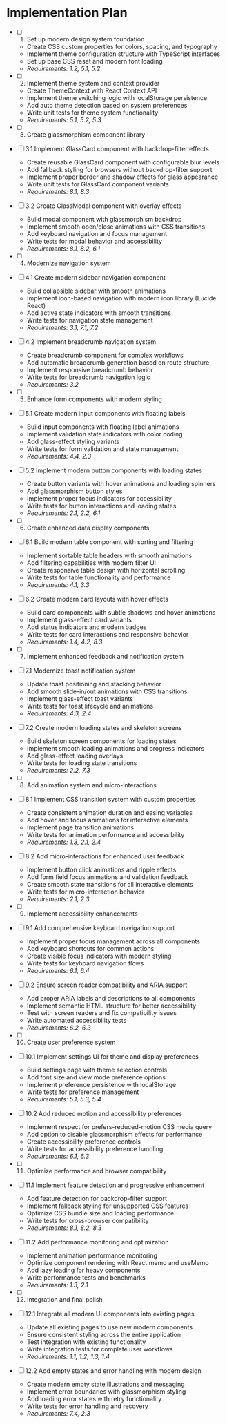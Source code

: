 # Implementation Plan

- [ ] 1. Set up modern design system foundation
  - Create CSS custom properties for colors, spacing, and typography
  - Implement theme configuration structure with TypeScript interfaces
  - Set up base CSS reset and modern font loading
  - _Requirements: 1.2, 5.1, 5.2_

- [ ] 2. Implement theme system and context provider
  - Create ThemeContext with React Context API
  - Implement theme switching logic with localStorage persistence
  - Add auto theme detection based on system preferences
  - Write unit tests for theme system functionality
  - _Requirements: 5.1, 5.2, 5.3_

- [ ] 3. Create glassmorphism component library
- [ ] 3.1 Implement GlassCard component with backdrop-filter effects
  - Create reusable GlassCard component with configurable blur levels
  - Add fallback styling for browsers without backdrop-filter support
  - Implement proper border and shadow effects for glass appearance
  - Write unit tests for GlassCard component variants
  - _Requirements: 8.1, 8.3_

- [ ] 3.2 Create GlassModal component with overlay effects
  - Build modal component with glassmorphism backdrop
  - Implement smooth open/close animations with CSS transitions
  - Add keyboard navigation and focus management
  - Write tests for modal behavior and accessibility
  - _Requirements: 8.1, 8.2, 6.1_

- [ ] 4. Modernize navigation system
- [ ] 4.1 Create modern sidebar navigation component
  - Build collapsible sidebar with smooth animations
  - Implement icon-based navigation with modern icon library (Lucide React)
  - Add active state indicators with smooth transitions
  - Write tests for navigation state management
  - _Requirements: 3.1, 7.1, 7.2_

- [ ] 4.2 Implement breadcrumb navigation system
  - Create breadcrumb component for complex workflows
  - Add automatic breadcrumb generation based on route structure
  - Implement responsive breadcrumb behavior
  - Write tests for breadcrumb navigation logic
  - _Requirements: 3.2_

- [ ] 5. Enhance form components with modern styling
- [ ] 5.1 Create modern input components with floating labels
  - Build input components with floating label animations
  - Implement validation state indicators with color coding
  - Add glass-effect styling variants
  - Write tests for form validation and state management
  - _Requirements: 4.4, 2.3_

- [ ] 5.2 Implement modern button components with loading states
  - Create button variants with hover animations and loading spinners
  - Add glassmorphism button styles
  - Implement proper focus indicators for accessibility
  - Write tests for button interactions and loading states
  - _Requirements: 2.1, 2.2, 6.1_

- [ ] 6. Create enhanced data display components
- [ ] 6.1 Build modern table component with sorting and filtering
  - Implement sortable table headers with smooth animations
  - Add filtering capabilities with modern filter UI
  - Create responsive table design with horizontal scrolling
  - Write tests for table functionality and performance
  - _Requirements: 4.1, 3.3_

- [ ] 6.2 Create modern card layouts with hover effects
  - Build card components with subtle shadows and hover animations
  - Implement glass-effect card variants
  - Add status indicators and modern badges
  - Write tests for card interactions and responsive behavior
  - _Requirements: 1.4, 4.2, 8.3_

- [ ] 7. Implement enhanced feedback and notification system
- [ ] 7.1 Modernize toast notification system
  - Update toast positioning and stacking behavior
  - Add smooth slide-in/out animations with CSS transitions
  - Implement glass-effect toast variants
  - Write tests for toast lifecycle and animations
  - _Requirements: 4.3, 2.4_

- [ ] 7.2 Create modern loading states and skeleton screens
  - Build skeleton screen components for loading states
  - Implement smooth loading animations and progress indicators
  - Add glass-effect loading overlays
  - Write tests for loading state transitions
  - _Requirements: 2.2, 7.3_

- [ ] 8. Add animation system and micro-interactions
- [ ] 8.1 Implement CSS transition system with custom properties
  - Create consistent animation duration and easing variables
  - Add hover and focus animations for interactive elements
  - Implement page transition animations
  - Write tests for animation performance and accessibility
  - _Requirements: 1.3, 2.1, 2.4_

- [ ] 8.2 Add micro-interactions for enhanced user feedback
  - Implement button click animations and ripple effects
  - Add form field focus animations and validation feedback
  - Create smooth state transitions for all interactive elements
  - Write tests for micro-interaction behavior
  - _Requirements: 2.1, 2.3_

- [ ] 9. Implement accessibility enhancements
- [ ] 9.1 Add comprehensive keyboard navigation support
  - Implement proper focus management across all components
  - Add keyboard shortcuts for common actions
  - Create visible focus indicators with modern styling
  - Write tests for keyboard navigation flows
  - _Requirements: 6.1, 6.4_

- [ ] 9.2 Ensure screen reader compatibility and ARIA support
  - Add proper ARIA labels and descriptions to all components
  - Implement semantic HTML structure for better accessibility
  - Test with screen readers and fix compatibility issues
  - Write automated accessibility tests
  - _Requirements: 6.2, 6.3_

- [ ] 10. Create user preference system
- [ ] 10.1 Implement settings UI for theme and display preferences
  - Build settings page with theme selection controls
  - Add font size and view mode preference options
  - Implement preference persistence with localStorage
  - Write tests for preference management
  - _Requirements: 5.1, 5.3, 5.4_

- [ ] 10.2 Add reduced motion and accessibility preferences
  - Implement respect for prefers-reduced-motion CSS media query
  - Add option to disable glassmorphism effects for performance
  - Create accessibility preference controls
  - Write tests for accessibility preference handling
  - _Requirements: 6.1, 6.3_

- [ ] 11. Optimize performance and browser compatibility
- [ ] 11.1 Implement feature detection and progressive enhancement
  - Add feature detection for backdrop-filter support
  - Implement fallback styling for unsupported CSS features
  - Optimize CSS bundle size and loading performance
  - Write tests for cross-browser compatibility
  - _Requirements: 8.1, 8.2, 8.3_

- [ ] 11.2 Add performance monitoring and optimization
  - Implement animation performance monitoring
  - Optimize component rendering with React.memo and useMemo
  - Add lazy loading for heavy components
  - Write performance tests and benchmarks
  - _Requirements: 1.3, 2.1_

- [ ] 12. Integration and final polish
- [ ] 12.1 Integrate all modern UI components into existing pages
  - Update all existing pages to use new modern components
  - Ensure consistent styling across the entire application
  - Test integration with existing functionality
  - Write integration tests for complete user workflows
  - _Requirements: 1.1, 1.2, 1.3, 1.4_

- [ ] 12.2 Add empty states and error handling with modern design
  - Create modern empty state illustrations and messaging
  - Implement error boundaries with glassmorphism styling
  - Add loading error states with retry functionality
  - Write tests for error handling and recovery
  - _Requirements: 7.4, 2.3_
